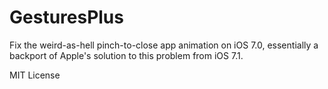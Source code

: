 GesturesPlus
============

Fix the weird-as-hell pinch-to-close app animation on iOS 7.0, essentially a backport of Apple's solution to this problem from iOS 7.1.


MIT License
